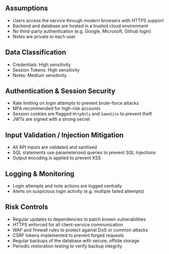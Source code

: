 ## Assumptions 
- Users access the service through modern browsers with HTTPS support
- Backend and database are hosted in a trusted cloud environment
- No third-party authentication (e.g. Google, Microsoft, Github login)
- Notes are private to each user 

## Data Classification

- Credentials: High sensitivity 
- Session Tokens: High sensitivity
- Notes: Medium sensitivity

## Authentication & Session Security

- Rate limiting on login attempts to prevent brute-force attacks 
- MFA recommended for high-risk accounts 
- Session cookies are flagged `HttpOnly` and `SameSite` to prevent theft
- JWTs are signed with a strong secret

## Input Validation / Injection Mitigation 

- All API inputs are validated and sanitised 
- SQL statements use parameterised queries to prevent SQL Injections
- Output encoding is applied to prevent XSS

## Logging & Monitoring 

- Login attempts and note actions are logged centrally 
- Alerts on suspicious login activity (e.g. multiple failed attempts)

## Risk Controls

- Regular updates to dependencies to patch known vulnerabilities 
- HTTPS enforced for all client-service communication
- WAF and firewall rules to protect against DoS or common attacks 
- CSRF tokens implemented to prevent forged requests 
- Regular backups of the database with secure, offsite storage
- Periodic restoration testing to verify backup integrity